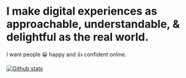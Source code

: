 # I make digital experiences as approachable, understandable, & delightful as the real world.

I want people 😀 happy and 👍 confident online.

[![Github stats](https://github-readme-stats.vercel.app/api?username=amazingrando)](https://github.com/anuraghazra/github-readme-stats)
